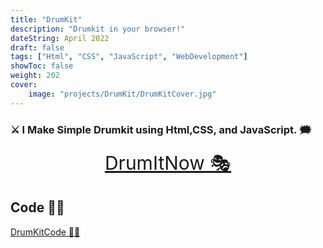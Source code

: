 ```yaml
---
title: "DrumKit"
description: "Drumkit in your browser!"
dateString: April 2022
draft: false
tags: ["Html", "CSS", "JavaScript", "WebDevelopment"]
showToc: false
weight: 202
cover:
    image: "projects/DrumKit/DrumKitCover.jpg"
--- 
```




### ⚔ I Make Simple Drumkit using Html,CSS, and JavaScript. 🗯

<p align="center">
  <a style="font-size:30px"  href="https://awwais.me/DrumKit">
                                                                        DrumItNow 🎭</a>

</p>

## Code 👨‍💻

[DrumKitCode 🙆‍♀️](https://github.com/awwais/DrumKit)
